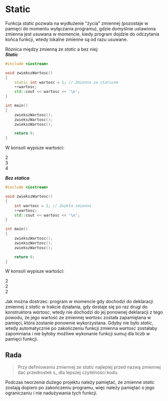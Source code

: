 # Static

Funkcja *static* pozwala na wydłużenie "życia" zmiennej (pozostaje w pamięci do momentu wyłączania programu), gdzie domyślnie ustawiona zmienna jest usuwana w momencie, kiedy program dojdzie do odczytania końca funkcji, wtedy lokalne zmienne są od razu usuwane.

Róznica między zmienną ze *static* a bez niej:  
***Static***
```cpp
#include <iostream>

void zwiekszWartosc()
{
	static int wartosc = 1; // Zmienna ze staticem
	++wartosc;
	std::cout << wartosc << '\n';
}

int main()
{
	zwiekszWartosc();
	zwiekszWartosc();
	zwiekszWartosc();

	return 0;
}
```
W konsoli wypisze wartości:

2  
3  
4  

***Bez statica***
```cpp
#include <iostream>

void zwiekszWartosc()
{
	int wartosc = 1; // Zwykła zmienna
	++wartosc;
	std::cout << wartosc << '\n';
}

int main()
{
	zwiekszWartosc();
	zwiekszWartosc();
	zwiekszWartosc();

	return 0;
}
```
W konsoli wypisze wartości:

2  
2  
2  

Jak można dostrzec: program w momencie gdy dochodzi do deklaracji zmiennej z *static* w trakcie działania, gdy dostaje się po raz drugi do konstruktora *wartosc*, wtedy nie dochodzi do jej ponownej deklaracji z tego powodu, że jego wartość ze zmiennej *wartosc* została zapamiętana w pamięci, która zostanie ponownie wykorzystana. Gdyby nie było *static*, wtedy automatycznie po zakończeniu funkcji zmienna *wartosc* zostałaby zapomniana i nie byłoby możliwe wykonanie funkcji sumuj dla liczb w pamięci funkcji.

## Rada
> Przy definiowaniu zmiennej ze *static* najlepiej przed nazwą zmiennej dać przedrostek s_
> dla lepszej czytelności kodu.

Podczas tworzenia dużego projektu należy pamiętać, że zmienne *static* zostają dopiero po zakończeniu programu, więc należy pamiętać o jego ograniczaniu i nie nadużywania tych funkcji.
